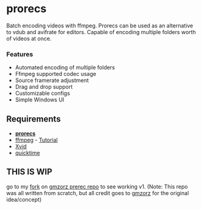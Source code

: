 # prorecs

Batch encoding videos with ffmpeg. Prorecs can be used as an alternative to vdub and avifrate for editors. Capable of encoding multiple folders worth of videos at once.

### Features

* Automated encoding of multiple folders
* Ffmpeg supported codec usage
* Source framerate adjustment
* Drag and drop support
* Customizable configs
* Simple Windows UI

## Requirements

* **[prorecs](https://github.com/xa1on/prorecs/releases)**
* [ffmpeg](https://ffmpeg.org/download.html#build-windows) - [Tutorial](https://www.youtube.com/watch?v=r1AtmY-RMyQ)
* [Xvid](https://www.xvid.com/download/)
* [quicktime](https://support.apple.com/kb/DL837)

## THIS IS WIP
go to my [fork](https://github.com/xa1on/prerecs) on [gmzorz prerec repo](https://github.com/gmzorz/prerecs) to see working v1.
(Note: This repo was all written from scratch, but all credit goes to [gmzorz](https://github.com/gmzorz) for the original idea/concept)
